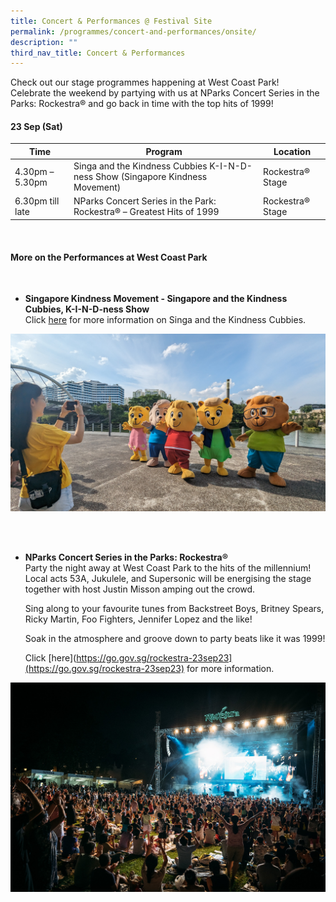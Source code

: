 ```yaml
---
title: Concert & Performances @ Festival Site
permalink: /programmes/concert-and-performances/onsite/
description: ""
third_nav_title: Concert & Performances
---
```

Check out our stage programmes happening at West Coast Park! <br>
Celebrate the weekend by partying with us at NParks Concert Series in the Parks: Rockestra® and go back in time with the top hits of 1999!


#### 23 Sep (Sat)


| Time | Program | Location |
| -------- | -------- | -------- |
| 4.30pm – 5.30pm | Singa and the Kindness Cubbies K-I-N-D-ness Show (Singapore Kindness Movement) | Rockestra® Stage |
| 6.30pm till late | NParks Concert Series in the Park: Rockestra® – Greatest Hits of 1999 | Rockestra® Stage |




<br>

#### More on the Performances at West Coast Park

<br>

* **Singapore Kindness Movement - Singapore and the Kindness Cubbies, K-I-N-D-ness Show**<br>
Click [here](https://www.kindness.sg/parents-and-educators/kindsville/) for more information on Singa and the Kindness Cubbies.

![Kindness Cubbies](/images/pxl_20230716_085058241.jpg)

<br>


<br>

* **NParks Concert Series in the Parks: Rockestra®**
<br> Party the night away at West Coast Park to the hits of the millennium! Local acts 53A, Jukulele, and Supersonic will be energising the stage together with host Justin Misson amping out the crowd. 

	Sing along to your favourite tunes from Backstreet Boys, Britney Spears, Ricky Martin, Foo Fighters, Jennifer Lopez and the like!

	Soak in the atmosphere and groove down to party beats like it was 1999! <br>
	
	Click [here](https://go.gov.sg/rockestra-23sep23](https://go.gov.sg/rockestra-23sep23) for more information.

![Concert Series in the Park: Rockestra](/images/rockestra.jpg)